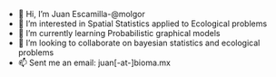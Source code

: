 - 👋 Hi, I’m Juan Escamilla-@molgor
- 👀 I’m interested in Spatial Statistics applied to Ecological problems
- 🌱 I’m currently learning Probabilistic graphical models
- 💞️ I’m looking to collaborate on bayesian statistics and ecological problems
- 📫 Sent me an email: juan[-at-]bioma.mx

<!---
molgor/molgor is a ✨ special ✨ repository because its `README.md` (this file) appears on your GitHub profile.
You can click the Preview link to take a look at your changes.
--->
